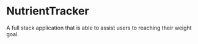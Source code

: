 # NutrientTracker
A full stack application that is able to assist users to reaching their weight goal.
